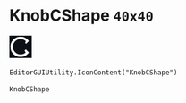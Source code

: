 # KnobCShape `40x40`
<img src="/img/KnobCShape.png" width=40 height=40>

``` CSharp
EditorGUIUtility.IconContent("KnobCShape")
```
```
KnobCShape
```
